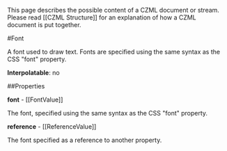 This page describes the possible content of a CZML document or stream.  Please read [[CZML Structure]] for an explanation of how a CZML document is put together.

#Font

A font used to draw text. Fonts are specified using the same syntax as the CSS "font" property.

**Interpolatable**: no

##Properties

**font** - [[FontValue]]

The font, specified using the same syntax as the CSS "font" property.


**reference** - [[ReferenceValue]]

The font specified as a reference to another property.


